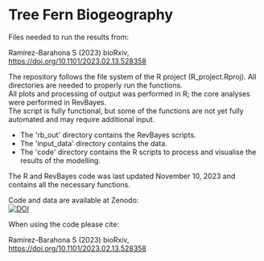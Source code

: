 # Tree Fern Biogeography

Files needed to run the results from:

Ramírez-Barahona S (2023) bioRxiv, https://doi.org/10.1101/2023.02.13.528358

The repository follows the file system of the R project (R_project.Rproj). All directories are needed to properly run the functions.  
All plots and processing of output was performed in R; the core analyses were performed in RevBayes.  
The script is fully functional, but some of the functions are not yet fully automated and may require additional input.

- The 'rb_out' directory contains the RevBayes scripts.  
- The 'input_data' directory contains the data.  
- The 'code' directory contains the R scripts to process and visualise the results of the modelling.     

The R and RevBayes code was last updated November 10, 2023 and contains all the necessary functions.

Code and data are available at Zenodo:  
[![DOI](https://zenodo.org/badge/DOI/10.5281/zenodo.8239494.svg)](https://doi.org/10.5281/zenodo.8239494)


When using the code please cite:

Ramírez-Barahona S (2023) bioRxiv, https://doi.org/10.1101/2023.02.13.528358
